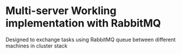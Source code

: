 # Multi-server Workling implementation with RabbitMQ
Designed to exchange tasks using RabbitMQ queue between different machines in cluster stack
